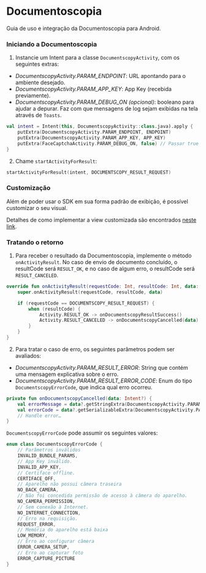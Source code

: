 # Documentoscopia

Guia de uso e integração da Documentoscopia para Android.

### Iniciando a Documentoscopia

1. Instancie um Intent para a classe `DocumentscopyActivity`, com os seguintes extras:
- *DocumentscopyActivity.PARAM_ENDPOINT*: URL apontando para o ambiente desejado.
- *DocumentscopyActivity.PARAM_APP_KEY*: App Key (recebida previamente).
- *DocumentscopyActivity.PARAM_DEBUG_ON (opcional)*: booleano para ajudar a depurar. Faz com que mensagens de log sejam exibidas na tela através de `Toasts`.
```kotlin
val intent = Intent(this, DocumentscopyActivity::class.java).apply {
    putExtra(DocumentscopyActivity.PARAM_ENDPOINT, ENDPOINT)
    putExtra(DocumentscopyActivity.PARAM_APP_KEY, APP_KEY)
    putExtra(FaceCaptchaActivity.PARAM_DEBUG_ON, false) // Passar true para mostrar logs na tela
}
```

2. Chame `startActivityForResult`:
```kotlin
startActivityForResult(intent, DOCUMENTSCOPY_RESULT_REQUEST)
```

### Customização

Além de poder usar o SDK em sua forma padrão de exibição, é possível customizar o seu visual.

Detalhes de como implementar a view customizada são encontrados [neste link](Documentscopy-CustomView.md).

### Tratando o retorno

1. Para receber o resultado da Documentoscopia, implemente o método `onActivityResult`. No caso de envio de documento concluído, o resultCode será `RESULT_OK`, e no caso de algum erro, o resultCode será `RESULT_CANCELED`.
```kotlin
override fun onActivityResult(requestCode: Int, resultCode: Int, data: Intent?) {
    super.onActivityResult(requestCode, resultCode, data)

    if (requestCode == DOCUMENTSCOPY_RESULT_REQUEST) {
        when (resultCode) {
            Activity.RESULT_OK -> onDocumentscopyResultSuccess()
            Activity.RESULT_CANCELED -> onDocumentscopyCancelled(data)
        }
    }
}
```

2. Para tratar o caso de erro, os seguintes parâmetros podem ser avaliados:
- *DocumentscopyActivity.PARAM_RESULT_ERROR*: String que contém uma mensagem explicativa sobre o erro.
- *DocumentscopyActivity.PARAM_RESULT_ERROR_CODE*: Enum do tipo `DocumentscopyErrorCode`, que indica qual erro ocorreu.
```kotlin
private fun onDocumentscopyCancelled(data: Intent?) {
    val errorMessage = data?.getStringExtra(DocumentscopyActivity.PARAM_RESULT_ERROR)
    val errorCode = data?.getSerializableExtra(DocumentscopyActivity.PARAM_RESULT_ERROR_CODE) as? DocumentscopyActivity
    // Handle error…
}
```

`DocumentscopyErrorCode` pode assumir os seguintes valores:
```kotlin
enum class DocumentscopyErrorCode {
    // Parâmetros inválidos
    INVALID_BUNDLE_PARAMS,
    // App Key inválido.
    INVALID_APP_KEY,
    // Certiface offline.
    CERTIFACE_OFF,
    // Aparelho não possui câmera traseira
    NO_BACK_CAMERA,
    // Não foi concedida permissão de acesso à câmera do aparelho.
    NO_CAMERA_PERMISSION,
    // Sem conexão à Internet.
    NO_INTERNET_CONNECTION,
    // Erro na requisição.
    REQUEST_ERROR,
    // Memória do aparelho está baixa
    LOW_MEMORY,
    // Erro ao configurar câmera
    ERROR_CAMERA_SETUP,
    // Erro ao capturar foto
    ERROR_CAPTURE_PICTURE
}
```
